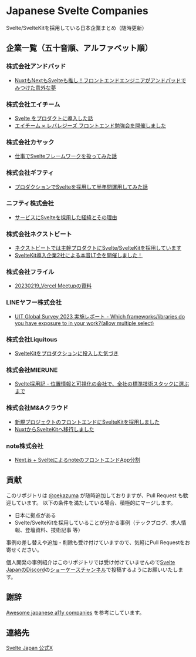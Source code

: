 # Japanese Svelte Companies
Svelte/SvelteKitを採用している日本企業まとめ（随時更新）

## 企業一覧（五十音順、アルファベット順）

### 株式会社アンドパッド
- [NuxtもNextもSvelteも推し！フロントエンドエンジニアがアンドパッドでみつけた意外な夢](https://sg.wantedly.com/companies/andpad/post_articles/362007)

### 株式会社エイチーム
- [Svelte をプロダクトに導入した話](https://speakerdeck.com/oekazuma/svelte-wopurodakutonidao-ru-sitahua)
- [エイチーム × レバレジーズ フロントエンド勉強会を開催しました](https://techblog.a-tm.co.jp/entry/2023/05/10/104558)

### 株式会社カヤック
- [仕事でSvelteフレームワークを扱ってみた話](https://techblog.kayac.com/using-the-svelte-framework-at-work)

### 株式会社ギフティ
- [プロダクションでSvelteを採用して半年間運用してみた話](https://speakerdeck.com/yukiks25/purodakusiyondesveltewocai-yong-siteban-nian-jian-yun-yong-sitemitahua)

### ニフティ株式会社
- [サービスにSvelteを採用した経緯とその理由](https://speakerdeck.com/niftycorp/20230711-collaborated-frontend-study-takeroid)

### 株式会社ネクストビート
- [ネクストビートでは主幹プロダクトにSvelte/SvelteKitを採用しています](https://medium.com/nextbeat-engineering/%E3%83%8D%E3%82%AF%E3%82%B9%E3%83%88%E3%83%93%E3%83%BC%E3%83%88%E3%81%A7%E3%81%AF%E4%B8%BB%E5%B9%B9%E3%83%97%E3%83%AD%E3%83%80%E3%82%AF%E3%83%88%E3%81%ABsvelte-sveltekit%E3%82%92%E6%8E%A1%E7%94%A8%E3%81%97%E3%81%A6%E3%81%84%E3%81%BE%E3%81%99-92d846760bd)
- [SvelteKit導入企業2社による本音LT会を開催しました！](https://medium.com/nextbeat-engineering/sveltekit%E5%B0%8E%E5%85%A5%E4%BC%81%E6%A5%AD2%E7%A4%BE%E3%81%AB%E3%82%88%E3%82%8B%E6%9C%AC%E9%9F%B3lt%E4%BC%9A%E3%82%92%E9%96%8B%E5%82%AC%E3%81%97%E3%81%BE%E3%81%97%E3%81%9F-4a94fb494823)

### 株式会社フライル
- [20230219_Vercel Meetupの資料](https://docs.google.com/presentation/d/16GCSVB-h_TlZtyq-CQ98_fUux5fpKy8QCybMsgH4SsI/edit#slide=id.g20e65406401_0_108)

### LINEヤフー株式会社
- [UIT Global Survey 2023 実施レポート - Which frameworks/libraries do you have exposure to in your work?(allow multiple select)](https://techblog.lycorp.co.jp/ja/20230205a#Which-frameworks/libraries-do-you-have-exposure-to-in-your-work?(allow-multiple-select))

### 株式会社Liquitous
- [SvelteKitをプロダクションに投入した気づき](https://speakerdeck.com/kazuumin/sveltekitwo-hurotakusiyonni-tou-ru-sitaqi-tuki)

### 株式会社MIERUNE
- [Svelte採用記 - 位置情報と可視化の会社で、全社の標準技術スタックに選ぶまで](https://speakerdeck.com/sorami/svelte-japan-online-meetup-number-3)

### 株式会社M&Aクラウド
- [新規プロジェクトのフロントエンドにSvelteKitを採用しました](https://tech.macloud.jp/entry/2022/08/30/122131)
- [NuxtからSvelteKitへ移行しました](https://tech.macloud.jp/entry/2023/12/06/134020)

### note株式会社
- [Next.js + SvelteによるnoteのフロントエンドApp分割](https://note.jp/n/n7f757d7050f6)

## 貢献
このリポジトリは [@oekazuma](https://github.com/oekazuma) が随時追加しておりますが、Pull Request も歓迎しています。
以下の条件を満たしている場合、積極的にマージします。

- 日本に拠点がある
- Svelte/SvelteKitを採用していることが分かる事例（テックブログ、求人情報、登壇資料、技術記事 等）

事例の差し替えや追加・削除も受け付けていますので、気軽にPull Requestをお寄せください。

個人開発の事例紹介はこのリポジトリでは受け付けていませんので[Svelte JapanのDiscord](https://discord.com/invite/8k7VMWRQW4)の[ショーケースチャンネル](https://discord.com/channels/777141291800723468/777150245984534528)で投稿するようにお願いいたします。

## 謝辞
[Awesome japanese a11y companies](https://github.com/yamanoku/awesome-japanese-a11y-companies) を参考にしています。

## 連絡先
[Svelte Japan 公式X](https://twitter.com/SvelteJapan)
